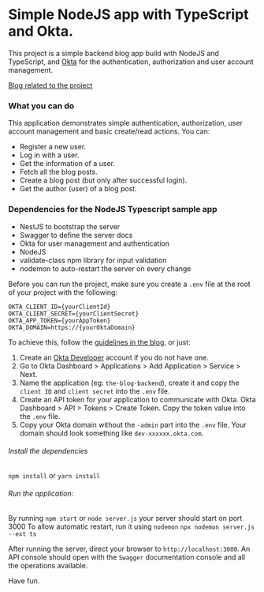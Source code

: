 # Simple NodeJS app with TypeScript and Okta.

This project is a simple backend blog app build with NodeJS and TypeScript, and [Okta](https://developer.okta.com/) for the authentication, authorization and user account management.

[Blog related to the project](https://developer.okta.com/blog/2019/09/19/nodejs-typescript#bootstrap-the-nestjs-server)

### What you can do

This application demonstrates simple authentication, authorization, user account management and basic create/read actions. You can:

- Register a new user.
- Log in with a user.
- Get the information of a user.
- Fetch all the blog posts.
- Create a blog post (but only after successful login).
- Get the author (user) of a blog post.

### Dependencies for the NodeJS Typescript sample app

- NestJS to bootstrap the server
- Swagger to define the server docs
- Okta for user management and authentication
- NodeJS
- validate-class npm library for input validation
- nodemon to auto-restart the server on every change

Before you can run the project, make sure you create a `.env` file at the root of your project with the following:

```
OKTA_CLIENT_ID={yourClientId}
OKTA_CLIENT_SECRET={yourClientSecret}
OKTA_APP_TOKEN={yourAppToken}
OKTA_DOMAIN=https://{yourOktaDomain}
```

To achieve this, follow the [guidelines in the blog](https://developer.okta.com/blog/2019/09/19/nodejs-typescript#create-a-forever-free-okta-account-and-application), or just:

1. Create an [Okta Developer](https://developer.okta.com/signup/) account if you do not have one.
2. Go to Okta Dashboard > Applications > Add Application > Service > Next.
3. Name the application (eg: `the-blog-backend`), create it and copy the `client ID` and `client secret` into the `.env` file.
4. Create an API token for your application to communicate with Okta. Okta Dashboard > API > Tokens > Create Token. Copy the token value into the `.env` file.
5. Copy your Okta domain without the `-admin` part into the `.env` file. Your domain should look something like `dev-xxxxxx.okta.com`.

###### Install the dependencies

`npm install` or `yarn install`

###### Run the application:

By running `npm start` or `node server.js` your server should start on port 3000
To allow automatic restart, run it using `nodemon`
`npx nodemon server.js --ext ts`

After running the server, direct your browser to `http://localhost:3000`. An API console should open with the `Swagger` documentation console and all the operations available.

Have fun.
